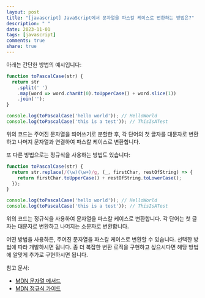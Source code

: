 ```yaml
---
layout: post
title: "[javascript] JavaScript에서 문자열을 파스칼 케이스로 변환하는 방법은?"
description: " "
date: 2023-11-01
tags: [javascript]
comments: true
share: true
---
```


아래는 간단한 방법의 예시입니다:

```javascript
function toPascalCase(str) {
  return str
    .split(' ')
    .map(word => word.charAt(0).toUpperCase() + word.slice(1))
    .join('');
}

console.log(toPascalCase('hello world')); // HelloWorld
console.log(toPascalCase('this is a test')); // ThisIsATest
```

위의 코드는 주어진 문자열을 띄어쓰기로 분할한 후, 각 단어의 첫 글자를 대문자로 변환하고 나머지 문자열과 연결하여 파스칼 케이스로 변환합니다.

또 다른 방법으로는 정규식을 사용하는 방법도 있습니다:

```javascript
function toPascalCase(str) {
  return str.replace(/(\w)(\w+)/g, (_, firstChar, restOfString) => {
    return firstChar.toUpperCase() + restOfString.toLowerCase();
  });
}

console.log(toPascalCase('hello world')); // HelloWorld
console.log(toPascalCase('this is a test')); // ThisIsATest
```

위의 코드는 정규식을 사용하여 문자열을 파스칼 케이스로 변환합니다. 각 단어는 첫 글자는 대문자로 변환하고 나머지는 소문자로 변환합니다.

어떤 방법을 사용하든, 주어진 문자열을 파스칼 케이스로 변환할 수 있습니다. 선택한 방법에 따라 개발하시면 됩니다. 좀 더 복잡한 변환 로직을 구현하고 싶으시다면 해당 방법에 알맞게 추가로 구현하시면 됩니다.

참고 문서:
- [MDN 문자열 메서드](https://developer.mozilla.org/ko/docs/Web/JavaScript/Reference/Global_Objects/String)
- [MDN 정규식 가이드](https://developer.mozilla.org/ko/docs/Web/JavaScript/Guide/Regular_Expressions)